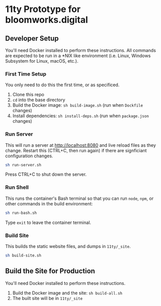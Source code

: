 # 11ty Prototype for bloomworks.digital

## Developer Setup

You'll need Docker installed to perform these instructions. All commands are expected to be run in a *NIX like environment (i.e. Linux, Windows Subsystem for Linux, macOS, etc.).

### First Time Setup

You only need to do this the first time, or as specificed.

1. Clone this repo
1. `cd` into the base directory
1. Build the Docker image: `sh build-image.sh` (run when `Dockfile` changes)
1. Install dependencies: `sh install-deps.sh` (run when `package.json` changes)

### Run Server

This will run a server at [http://localhost:8080](http://localhost:8080) and live reload files as they change. Restart this (CTRL+C, then run again) if there are signficiant configuration changes.

```sh
sh run-server.sh
```

Press CTRL+C to shut down the server.

### Run Shell

This runs the container's Bash terminal so that you can run `node`, `npm`, or other commands in the build environment:

```sh
sh run-bash.sh
```

Type `exit` to leave the container terminal.

### Build Site

This builds the static website files, and dumps in `11ty/_site`.

```sh
sh build-site.sh
```

## Build the Site for Production

You'll need Docker installed to perform these instructions.

1. Build the Docker image and the site: `sh build-all.sh`
1. The built site will be in `11ty/_site`